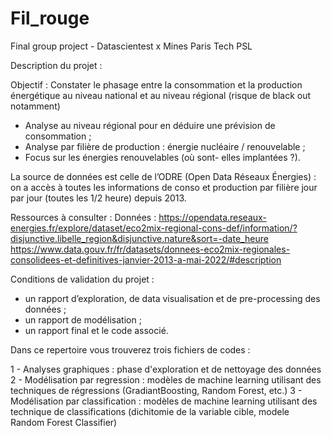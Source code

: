 # Fil_rouge
Final group project - Datascientest x Mines Paris Tech PSL

Description du projet : 

Objectif : 
Constater le phasage entre la consommation et la production énergétique au niveau national et au niveau régional (risque de black out notamment)
 - Analyse au niveau régional pour en déduire une prévision de consommation ; 
 - Analyse par filière de production : énergie nucléaire / renouvelable ;
 - Focus sur les énergies renouvelables (où sont- elles implantées ?).

La source de données est celle de l’ODRE (Open Data Réseaux Énergies) : on a accès à toutes les informations de conso et production par filière jour par jour (toutes les 1/2 heure) depuis 2013.

Ressources à consulter : 
Données : 
https://opendata.reseaux-energies.fr/explore/dataset/eco2mix-regional-cons-def/information/?disjunctive.libelle_region&disjunctive.nature&sort=-date_heure
https://www.data.gouv.fr/fr/datasets/donnees-eco2mix-regionales-consolidees-et-definitives-janvier-2013-a-mai-2022/#description

Conditions de validation du projet : 
- un rapport d’exploration, de data visualisation et de pre-processing des données ;
- un rapport de modélisation ;
- un rapport final et le code associé.

Dans ce repertoire vous trouverez trois fichiers de codes :

1 - Analyses graphiques : phase d'exploration et de nettoyage des données
2 - Modélisation par regression : modèles de machine learning utilisant des techniques de régressions (GradiantBoosting, Random Forest, etc.) 
3 - Modélisation par classification : modèles de machine learning utilisant des technique de classifications (dichitomie de la variable cible, modele Random Forest Classifier)
